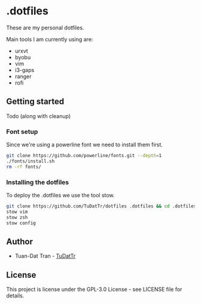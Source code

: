 # .dotfiles

These are my personal dotfiles.

Main tools I am currently using are:

- urxvt
- byobu
- vim
- i3-gaps
- ranger
- rofi

## Getting started

Todo (along with cleanup)

### Font setup

Since we're using a powerline font we need to install them first.

```sh
git clone https://github.com/powerline/fonts.git --depth=1
./fonts/install.sh
rm -rf fonts/
```

### Installing the dotfiles

To deploy the .dotfiles we use the tool stow.

```sh
git clone https://github.com/TuDatTr/dotfiles .dotfiles && cd .dotfiles
stow vim
stow zsh
stow config
```

## Author

- Tuan-Dat Tran - [TuDatTr](https://github.com/TuDatTr/)

## License

This project is license under the GPL-3.0 License - see LICENSE file for details.

